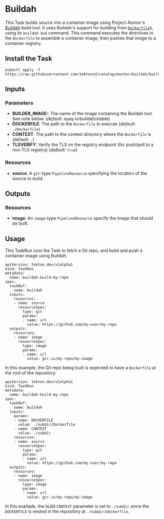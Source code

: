 # Buildah

This Task builds source into a container image using Project Atomic's
[Buildah](https://github.com/projectatomic/buildah) build tool. It uses
Buildah's support for building from
[`Dockerfile`](https://docs.docker.com/engine/reference/builder/)s, using its
`buildah bud` command. This command executes the directives in the `Dockerfile`
to assemble a container image, then pushes that image to a container registry.

## Install the Task

```
kubectl apply -f https://raw.githubusercontent.com/tektoncd/catalog/master/buildah/buildah.yaml
```

## Inputs

### Parameters

* **BUILDER_IMAGE:**: The name of the image containing the Buildah tool. See
  note below.  (_default:_ quay.io/buildah/stable)
* **DOCKERFILE**: The path to the `Dockerfile` to execute (_default:_
  `./Dockerfile`)
* **CONTEXT**: The path to the context directory where the `Dockerfile` is (default: `.`)
* **TLSVERIFY**: Verify the TLS on the registry endpoint (for push/pull to a
  non-TLS registry) (_default:_ `true`)

### Resources

* **source**: A `git`-type `PipelineResource` specifying the location of the
  source to build.

## Outputs

### Resources

* **image**: An `image`-type `PipelineResource` specify the image that should
  be built.

## Usage

This TaskRun runs the Task to fetch a Git repo, and build and push a container
image using Buildah.

```
apiVersion: tekton.dev/v1alpha1
kind: TaskRun
metadata:
  name: buildah-build-my-repo
spec:
  taskRef:
    name: buildah
  inputs:
    resources:
    - name: source
      resourceSpec:
        type: git
        params:
        - name: url
          value: https://github.com/my-user/my-repo
  outputs:
    resources:
    - name: image
      resourceSpec:
        type: image
        params:
        - name: url
          value: gcr.io/my-repo/my-image
```

In this example, the Git repo being built is expected to have a `Dockerfile` at
the root of the repository.

```
apiVersion: tekton.dev/v1alpha1
kind: TaskRun
metadata:
  name: buildah-build-my-repo
spec:
  taskRef:
    name: buildah
  inputs:
    params:
    - name: DOCKERFILE
      value: ./subdir/Dockerfile
    - name: CONTEXT
      value: ./subdir
    resources:
    - name: source
      resourceSpec:
        type: git
        params:
        - name: url
          value: https://github.com/my-user/my-repo
  outputs:
    resources:
    - name: image
      resourceSpec:
        type: image
        params:
        - name: url
          value: gcr.io/my-repo/my-image
```

In this example, the build `CONTEXT` parameter is set to `./subdir` since the
`DOCKERFILE` is nested in the repository at `./subdir/Dockerfile`.

